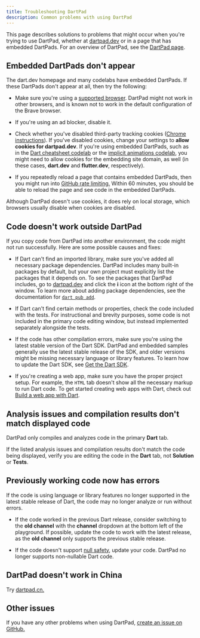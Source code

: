 ```yaml
---
title: Troubleshooting DartPad
description: Common problems with using DartPad
---
```


This page describes solutions to problems that might occur when
you're trying to use DartPad, whether at [dartpad.dev]({{site.dartpad}})
or in a page that has embedded DartPads.
For an overview of DartPad, see the
[DartPad page](/tools/dartpad).


## Embedded DartPads don't appear

The dart.dev homepage and many codelabs have embedded DartPads.
If these DartPads don't appear at all,
then try the following:

* Make sure you're using a [supported browser][browser].
  DartPad might not work in other browsers, and is known not to work in
  the default configuration of the Brave browser.

* If you're using an ad blocker, disable it.

* Check whether you've disabled third-party
  tracking cookies ([Chrome instructions][chrome-cookies]).
  If you've disabled cookies, change your settings to
  **allow cookies for dartpad.dev**.
  If you're using embedded DartPads,
  such as in the [Dart cheatsheet codelab](/codelabs/dart-cheatsheet) or the
  [implicit animations codelab]({{site.flutter-docs}}/codelabs/implicit-animations),
  you might need to allow cookies for the embedding site domain, as well
  (in these cases, **dart.dev** and **flutter.dev**, respectively).

* If you repeatedly reload a page that contains embedded DartPads, 
  then you might run into [GitHub rate limiting.][]
  Within 60 minutes, you should be able to reload the page and see code in the embedded DartPads.

Although DartPad doesn't use cookies, it does rely on local storage,
which browsers usually disable when cookies are disabled.


## Code doesn't work outside DartPad

If you copy code from DartPad into another environment,
the code might not run successfully.
Here are some possible causes and fixes:

* If Dart can't find an imported library,
  make sure you've added all necessary package dependencies.
  DartPad includes many built-in packages by default,
  but your own project must explicitly list the packages that it depends on.
  To see the packages that DartPad includes, 
  go to [dartpad.dev]({{site.dartpad}}) 
  and click the **i** icon at the bottom right of the window.
  To learn more about adding package dependencies,
  see the documentation for [`dart pub add`](/tools/pub/cmd/pub-add).

* If Dart can't find certain methods or properties,
  check the code included with the tests.
  For instructional and brevity purposes, 
  some code is not included in the primary code editing window,
  but instead implemented separately alongside the tests.

* If the code has other compilation errors,
  make sure you're using the latest stable version of the Dart SDK.
  DartPad and embedded samples 
  generally use the latest stable release of the SDK,
  and older versions might be missing necessary language or library features.
  To learn how to update the Dart SDK,
  see [Get the Dart SDK](/get-dart).

* If you're creating a web app,
  make sure you have the proper project setup.
  For example, the `HTML` tab doesn't show
  all the necessary markup to run Dart code.
  To get started creating web apps with Dart,
  check out [Build a web app with Dart](/web/get-started).


## Analysis issues and compilation results don't match displayed code

DartPad only compiles and analyzes code in the primary **Dart** tab.

If the listed analysis issues and compilation results
don't match the code being displayed, 
verify you are editing the code in the **Dart** tab,
not **Solution** or **Tests**.


## Previously working code now has errors

If the code is using language or library features no longer supported
in the latest stable release of Dart,
the code may no longer analyze or run without errors.

* If the code worked in the previous Dart release,
  consider switching to the **old channel**
  with the **channel** dropdown at the bottom left of the playground.
  If possible, update the code to work with the latest release,
  as the **old channel** only supports the previous stable release.

* If the code doesn't support [null safety][], update your code.
  DartPad no longer supports non-nullable Dart code.


## DartPad doesn't work in China
  
Try [dartpad.cn.](https://dartpad.cn)


## Other issues

If you have any other problems when using DartPad,
[create an issue on GitHub.][new-issue]

[GitHub rate limiting.]: https://docs.github.com/en/rest/overview/resources-in-the-rest-api#rate-limiting
[browser]: /resources/faq#q-what-browsers-do-you-support-as-javascript-compilation-targets
[chrome-cookies]: https://support.google.com/chrome/answer/95647
[new-issue]: https://github.com/dart-lang/dart-pad/issues/new
[null safety]: /null-safety

